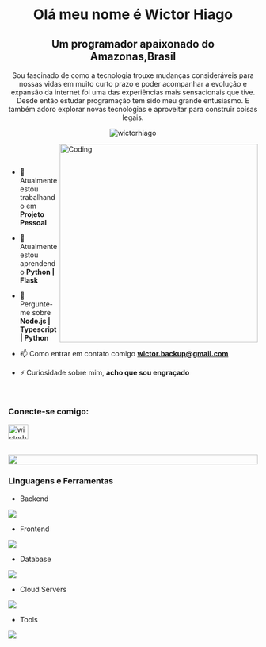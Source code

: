 
<h1 align="center">Olá meu nome é Wictor Hiago</h1>
<h2 align="center">Um programador apaixonado do Amazonas,Brasil</h2>
<p align="center">Sou fascinado de como a tecnologia trouxe mudanças consideráveis para nossas vidas em muito curto prazo
 e poder acompanhar a evolução e expansão da internet foi uma das experiências mais sensacionais que tive.
 Desde então estudar programação tem sido meu grande entusiasmo. E também adoro explorar novas tecnologias e aproveitar para construir coisas legais.</p>
<p align="center"> 
 <img src="https://komarev.com/ghpvc/?username=whiago&label=Profile%20views&color=0e75b6&style=flat" alt="wictorhiago" /> 

</p>

<img align="right" alt="Coding" width="400" src="https://user-images.githubusercontent.com/74038190/229223263-cf2e4b07-2615-4f87-9c38-e37600f8381a.gif">
<br><br>

- 🔭 Atualmente estou trabalhando em **Projeto Pessoal**

- 🌱 Atualmente estou aprendendo **Python | Flask**

- 💬 Pergunte-me sobre **Node.js | Typescript | Python**

- 📫 Como entrar em contato comigo **wictor.backup@gmail.com**

- ⚡ Curiosidade sobre mim, **acho que sou engraçado**

<br>
<h3 align="left">Conecte-se comigo:</h3>
<p align="left">
<a href="https://www.linkedin.com/in/dev-wictor-hiago/" target="blank"><img align="center" src="https://raw.githubusercontent.com/rahuldkjain/github-profile-readme-generator/master/src/images/icons/Social/linked-in-alt.svg" alt="wictorhiago" height="30" width="40" /></a>
</p>
<br>

<img src="https://i.imgur.com/dBaSKWF.gif" height="20" width="100%">

<h3 align="left">Linguagens e Ferramentas</h3>

- Backend
<p align="left">
  <a href="https://skillicons.dev">
    <img src="https://skillicons.dev/icons?i=nodejs,py,flask,express,nestjs" />
  </a>
</p>

- Frontend
<p align="left">
  <a href="https://skillicons.dev">
    <img src="https://skillicons.dev/icons?i=js,react" />
  </a>
</p>

- Database
<p align="left">
  <a href="https://skillicons.dev">
    <img src="https://skillicons.dev/icons?i=mongodb,mysql,postgresql" />
  </a>
</p>

- Cloud Servers
<p align="left">
  <a href="https://skillicons.dev">
    <img src="https://skillicons.dev/icons?i=aws,gcp,firebase" />
  </a>
</p>

- Tools
<p align="left">
  <a href="https://skillicons.dev">
    <img src="https://skillicons.dev/icons?i=git,github,docker,vscode,postman,linux" />
  </a>
</p>
